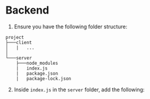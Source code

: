 # Backend

1. Ensure you have the following folder structure:

```
project
├───client
│   |   ...
│
└───server
    ├───node_modules
    |   index.js
    |   package.json
    |   package-lock.json
```

2. Inside `index.js` in the `server` folder, add the following:

```js

```